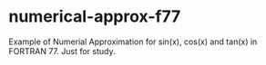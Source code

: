 # numerical-approx-f77
Example of Numerial Approximation for sin(x), cos(x) and tan(x) in FORTRAN 77. Just for study.
